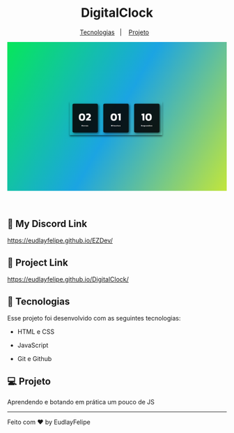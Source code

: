 <h1 align="center">DigitalClock </h1>



<p align="center">
  <a href="#-tecnologias">Tecnologias</a>&nbsp;&nbsp;&nbsp;|&nbsp;&nbsp;&nbsp;
  <a href="#-projeto">Projeto</a>&nbsp;&nbsp;&nbsp;
 
</p>

<p align="center">
  <img alt="License" src="./Assets/Clocking.PNG">
</p>

<br>

## 🔗 My Discord Link

https://eudlayfelipe.github.io/EZDev/


## 🔗 Project Link

https://eudlayfelipe.github.io/DigitalClock/

## 🚀 Tecnologias

Esse projeto foi desenvolvido com as seguintes tecnologias:

- HTML e CSS

- JavaScript

- Git e Github


## 💻 Projeto

Aprendendo e botando em prática um pouco de JS

---

Feito com ♥ by EudlayFelipe
